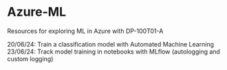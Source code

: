 # Azure-ML
Resources for exploring ML in Azure with DP-100T01-A

20/06/24: Train a classification model with Automated Machine Learning
23/06/24: Track model training in notebooks with MLflow (autologging and custom logging)
